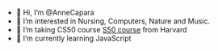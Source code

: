 - 👋 Hi, I’m @AnneCapara
- 👀 I’m interested in Nursing, Computers, Nature and Music.
- 🔅 I’m taking CS50 course  [S50 course](https://cs50.harvard.edu/x/2021/)  from Harvard
- 🌱 I’m currently learning JavaScript

<!---
AnneCapara/AnneCapara is a ✨ special ✨ repository because its `README.md` (this file) appears on your GitHub profile.
You can click the Preview link to take a look at your changes.
--->
